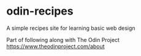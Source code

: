 # odin-recipes
A simple recipes site for learning basic web design

Part of following along with The Odin Project https://www.theodinproject.com/about
